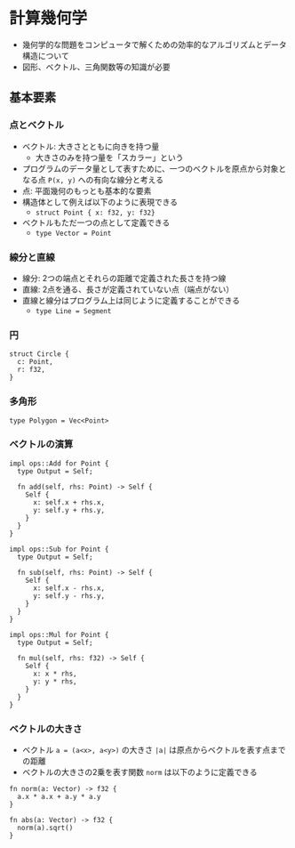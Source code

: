 # 計算幾何学

- 幾何学的な問題をコンピュータで解くための効率的なアルゴリズムとデータ構造について
- 図形、ベクトル、三角関数等の知識が必要

## 基本要素

### 点とベクトル

- ベクトル: 大きさとともに向きを持つ量
  - 大きさのみを持つ量を「スカラー」という
- プログラムのデータ量として表すために、一つのベクトルを原点から対象となる点 `P(x, y)` への有向な線分と考える
- 点: 平面幾何のもっとも基本的な要素
- 構造体として例えば以下のように表現できる
  - `struct Point { x: f32, y: f32}`
- ベクトルもただ一つの点として定義できる
  - `type Vector = Point`

### 線分と直線

- 線分: 2つの端点とそれらの距離で定義された長さを持つ線
- 直線: 2点を通る、長さが定義されていない点（端点がない）
- 直線と線分はプログラム上は同じように定義することができる
  - `type Line = Segment`

### 円

```
struct Circle {
  c: Point,
  r: f32,
}
```

### 多角形

`type Polygon = Vec<Point>`

### ベクトルの演算

```
impl ops::Add for Point {
  type Output = Self;

  fn add(self, rhs: Point) -> Self {
    Self {
      x: self.x + rhs.x,
      y: self.y + rhs.y,
    }
  }
}

impl ops::Sub for Point {
  type Output = Self;

  fn sub(self, rhs: Point) -> Self {
    Self {
      x: self.x - rhs.x,
      y: self.y - rhs.y,
    }
  }
}

impl ops::Mul for Point {
  type Output = Self;

  fn mul(self, rhs: f32) -> Self {
    Self {
      x: x * rhs,
      y: y * rhs,
    }
  }
}
```

### ベクトルの大きさ

- ベクトル `a = (a<x>, a<y>)` の大きさ `|a|` は原点からベクトルを表す点までの距離
- ベクトルの大きさの2乗を表す関数 `norm` は以下のように定義できる

```
fn norm(a: Vector) -> f32 {
  a.x * a.x + a.y * a.y
}

fn abs(a: Vector) -> f32 {
  norm(a).sqrt()
}
```